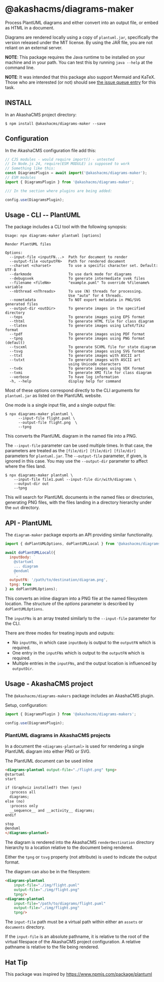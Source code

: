 # @akashacms/diagrams-maker

Process PlantUML diagrams and either convert into an output file, or embed as HTML in a document.

Diagrams are rendered locally using a copy of `plantuml.jar`, specifically the version released under the MIT license.  By using the JAR file, you are not reliant on an external server.

**NOTE**: This package requires the Java runtime to be installed on your machine and in your path.  You can test this by running `java --help` at the command line.

**NOTE**: It was intended that this package also support Mermaid and KaTeX.  Those who are interested (or not) should see [the issue queue entry](https://github.com/akashacms/plugins-diagrams/issues/7) for this task.

## INSTALL

In an AkashaCMS project directory:

```shell
$ npm install @akashacms/diagrams-maker --save
```

## Configuration

In the AkashaCMS configuration file add this:

```js
// CJS modules - would require import() - untested
// In Node.js 24, require(ESM MODULE) is supposed to work
// Something like this:
const DiagramsPlugin = await import('@akashacms/diagrams-maker');
// ESM modules
import { DiagramsPlugin } from '@akashacms/diagrams-maker';

/// In the section where plugins are being added:

config.use(DiagramsPlugin);
```

## Usage - CLI -- PlantUML

The package includes a CLI tool with the following synopsis:

```shell
Usage: npx diagrams-maker plantuml [options]

Render PlantUML files

Options:
  --input-file <inputFN...>  Path for document to render
  --output-file <outputFN>   Path for rendered document
  --charset <charset>        To use a specific character set. Default: UTF-8
  --darkmode                 To use dark mode for diagrams
  --debugsvek                To generate intermediate svek files
  --filename <fileNm>        "example.puml" To override %filename% variable
  --nbthread <nThreads>      To use (N) threads for processing.
                             Use "auto" for 4 threads.
  --nometadata               To NOT export metadata in PNG/SVG generated files
  --output-dir <outDir>      To generate images in the specified directory
  --teps                     To generate images using EPS format
  --thtml                    To generate HTML file for class diagram
  --tlatex                   To generate images using LaTeX/Tikz format
  --tpdf                     To generate images using PDF format
  --tpng                     To generate images using PNG format (default)
  --tscxml                   To generate SCXML file for state diagram
  --tsvg                     To generate images using SVG format
  --ttxt                     To generate images with ASCII art
  --tutxt                    To generate images with ASCII art
                             using Unicode characters
  --tvdx                     To generate images using VDX format
  --txmi                     To generate XMI file for class diagram
  --verbose                  To have log information
  -h, --help                 display help for command
```

Most of these options correspond directly to the CLI arguments for `plantuml.jar` as listed on the PlantUML website.

One mode is a single input file, and a single output file:

```shell
$ npx diagrams-maker plantuml \
      --input-file flight.puml \
      --output-file flight.png  \
      --tpng
```

This converts the PlantUML diagram in the named file into a PNG.

The `--input-file` parameter can be used multiple times.  In that case, the parameters are treated as the `[file/dir] [file/dir] [file/dir]` parameters for `plantuml.jar`.  The `--output-file` parameter, if given, is ignored in this case.  You may use the `--output-dir` parameter to affect where the files land.

```shell
$ npx diagrams-maker plantuml \
    --input-file file1.puml --input-file dir/with/diagrams \
    --output-dir out
    --tpng
```

This will search for PlantUML documents in the named files or directories, generating PNG files, with the files landing in a directory hierarchy under the `out` directory.

<!-- ## USAGE - CLI - Mermaid -->
<!-- ## USAGE - CLI - KaTeX -->

## API - PlantUML

The `diagram-maker` package exports an API providing similar functionality.

```js
import { doPlantUMLOptions, doPlantUMLLocal } from '@akashacms/diagrams-maker';

await doPlantUMLLocal({
  inputBody: `
    @startuml
    ... diagram
    @enduml
    `,
  outputFN: '/path/to/destination/diagram.png',
  tpng: true
} as doPlantUMLOptions);
```

This converts an inline diagram into a PNG file at the named filesystem location.  The structure of the _options_ parameter is described by `doPlantUMLOptions`.

The `inputFNs` is an array treated similarly to the `--input-file` parameter for the CLI.

There are three modes for treating inputs and outputs:

* No `inputFNs`, in which case `inputBody` is output to the `outputFN` which is required.
* One entry in the `inputFNs` which is output to the `outputFN` which is required.
* Multiple entries in the `inputFNs`, and the output location is influenced by `outputDir`.

## Usage - AkashaCMS project

The `@akashacms/diagrams-makers` package includes an AkashaCMS plugin.

Setup, configuration:

```js
import { DiagramsPlugin } from '@akashacms/diagrams-makers';

config.use(DiagramsPlugin);
```

### PlantUML diagrams in AkashaCMS projects

In a document the `<diagrams-plantuml>` is used for rendering a single PlantUML diagram into either PNG or SVG.

The PlantUML document can be used inline

```html
<diagrams-plantuml output-file="./flight.png" tpng>
@startuml
start

if (Graphviz installed?) then (yes)
  :process all 
  diagrams;
else (no)
  :process only 
  __sequence__ and __activity__ diagrams;
endif

stop
@enduml
</diagrams-plantuml>
```

The diagram is rendered into the AkashaCMS `renderDestination` directory hierarchy to a location relative to the document being rendered.

Either the `tpng` or `tsvg` property (not attribute) is used to indicate the output format.

The diagram can also be in the filesystem:


```html
<diagrams-plantuml
    input-file="./img/flight.puml"
    output-file="./img/flight.png"
    tpng/>
<diagrams-plantuml
    input-file="/path/to/diagrams/flight.puml"
    output-file="./img/flight.png"
    tpng/>
```

The `input-file` path must be a virtual path within either an `assets` or `documents` directory.

If the `input-file` is an absolute pathname, it is relative to the root of the virtual filespace of the AkashaCMS project configuration.  A relative pathname is relative to the file being rendered.

## Hat Tip

This package was inspired by https://www.npmjs.com/package/plantuml
